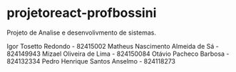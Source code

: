 # projetoreact-profbossini
Projeto de Analise e desenvolivmento de sistemas.

Igor Tosetto Redondo - 82415002
Matheus Nascimento Almeida de Sá - 824149943
Mizael Oliveira de Lima - 824150084
Otávio Pacheco Barbosa - 824132334
Pedro Henrique Santos Anselmo - 824118273